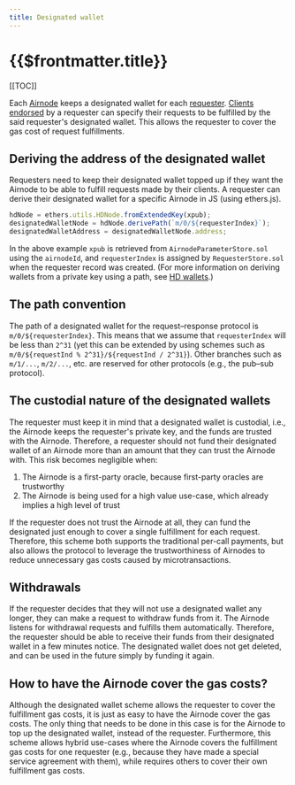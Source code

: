 ```yaml
---
title: Designated wallet
---
```


# {{$frontmatter.title}}

<TocHeader />
[[TOC]]

Each [Airnode](Airnode.md) keeps a designated wallet for each [requester](requester.md).
[Clients](client.md) [endorsed](endorsement.md) by a requester can specify their requests to be fulfilled by the said requester's designated wallet.
This allows the requester to cover the gas cost of request fulfillments.

## Deriving the address of the designated wallet

Requesters need to keep their designated wallet topped up if they want the Airnode to be able to fulfill requests made by their clients. A requester can derive their designated wallet for a specific Airnode in JS (using ethers.js).

```js
hdNode = ethers.utils.HDNode.fromExtendedKey(xpub);
designatedWalletNode = hdNode.derivePath(`m/0/${requesterIndex}`);
designatedWalletAddress = designatedWalletNode.address;
```

In the above example `xpub` is retrieved from `AirnodeParameterStore.sol` using the `airnodeId`, and `requesterIndex` is assigned by `RequesterStore.sol` when the requester record was created. (For more information on deriving wallets from a private key using a path, see [HD wallets](https://github.com/ethereumbook/ethereumbook/blob/develop/05wallets.asciidoc#hd_wallets).)

## The path convention

The path of a designated wallet for the request–response protocol is `m/0/${requesterIndex}`. This means that we assume that `requesterIndex` will be less than `2^31` (yet this can be extended by using schemes such as `m/0/${requestInd % 2^31}/${requestInd / 2^31}`). Other branches such as `m/1/...`, `m/2/...`, etc. are reserved for other protocols (e.g., the pub–sub protocol).

## The custodial nature of the designated wallets

The requester must keep it in mind that a designated wallet is custodial, i.e., the Airnode keeps the requester's private key, and the funds are trusted with the Airnode. Therefore, a requester should not fund their designated wallet of an Airnode more than an amount that they can trust the Airnode with. This risk becomes negligible when:

1. The Airnode is a first-party oracle, because first-party oracles are trustworthy
2. The Airnode is being used for a high value use-case, which already implies a high level of trust

If the requester does not trust the Airnode at all, they can fund the designated just enough to cover a single fulfillment for each request. Therefore, this scheme both supports the traditional per-call payments, but also allows the protocol to leverage the trustworthiness of Airnodes to reduce unnecessary gas costs caused by microtransactions.

## Withdrawals

If the requester decides that they will not use a designated wallet any longer, they can make a request to withdraw funds from it. The Airnode listens for withdrawal requests and fulfills them automatically. Therefore, the requester should be able to receive their funds from their designated wallet in a few minutes notice. The designated wallet does not get deleted, and can be used in the future simply by funding it again.

## How to have the Airnode cover the gas costs?

Although the designated wallet scheme allows the requester to cover the fulfillment gas costs, it is just as easy to have the Airnode cover the gas costs. The only thing that needs to be done in this case is for the Airnode to top up the designated wallet, instead of the requester. Furthermore, this scheme allows hybrid use-cases where the Airnode covers the fulfillment gas costs for one requester (e.g., because they have made a special service agreement with them), while requires others to cover their own fulfillment gas costs.
